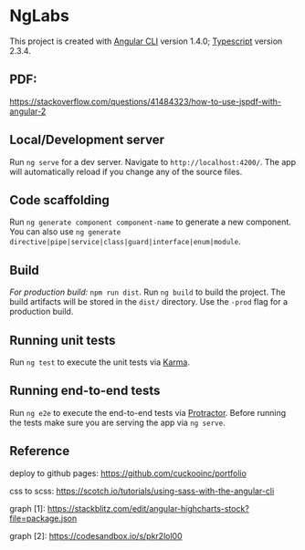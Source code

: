 # NgLabs

This project is created with [Angular CLI](https://github.com/angular/angular-cli) version 1.4.0; [Typescript](https://www.typescriptlang.org) version 2.3.4.

## PDF:
https://stackoverflow.com/questions/41484323/how-to-use-jspdf-with-angular-2

## Local/Development server

Run `ng serve` for a dev server. Navigate to `http://localhost:4200/`. The app will automatically reload if you change any of the source files.

## Code scaffolding

Run `ng generate component component-name` to generate a new component. You can also use `ng generate directive|pipe|service|class|guard|interface|enum|module`.

## Build

*For production build:* `npm run dist`. Run `ng build` to build the project. The build artifacts will be stored in the `dist/` directory. Use the `-prod` flag for a production build.

## Running unit tests

Run `ng test` to execute the unit tests via [Karma](https://karma-runner.github.io).

## Running end-to-end tests

Run `ng e2e` to execute the end-to-end tests via [Protractor](http://www.protractortest.org/).
Before running the tests make sure you are serving the app via `ng serve`.

## Reference

deploy to github pages: https://github.com/cuckooinc/portfolio

css to scss: https://scotch.io/tutorials/using-sass-with-the-angular-cli

graph [1]: https://stackblitz.com/edit/angular-highcharts-stock?file=package.json

graph [2]: https://codesandbox.io/s/pkr2lol00

